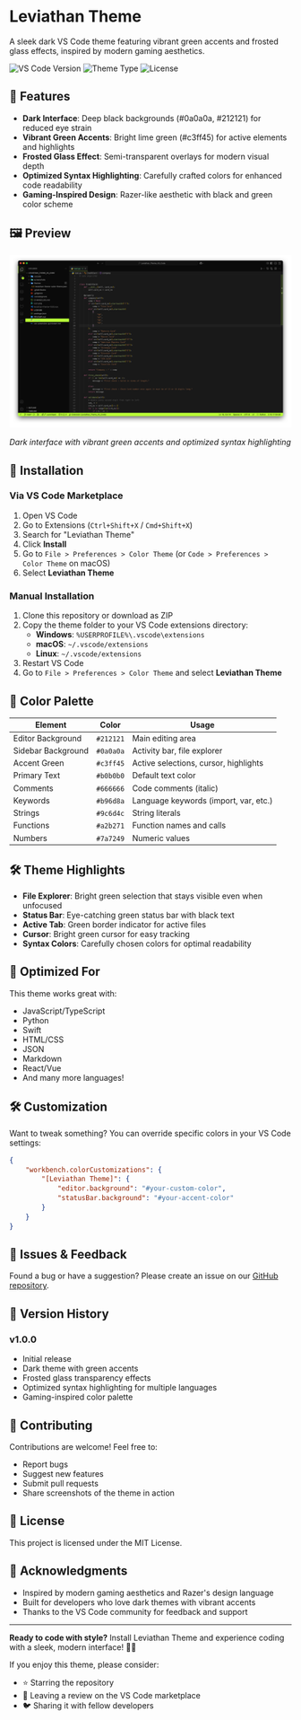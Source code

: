 # Leviathan Theme

A sleek dark VS Code theme featuring vibrant green accents and frosted glass effects, inspired by modern gaming aesthetics.

![VS Code Version](https://img.shields.io/badge/VS%20Code-1.74+-blue)
![Theme Type](https://img.shields.io/badge/Theme-Dark-black)
![License](https://img.shields.io/badge/License-MIT-green)

## 🎨 Features

- **Dark Interface**: Deep black backgrounds (#0a0a0a, #212121) for reduced eye strain
- **Vibrant Green Accents**: Bright lime green (#c3ff45) for active elements and highlights
- **Frosted Glass Effect**: Semi-transparent overlays for modern visual depth
- **Optimized Syntax Highlighting**: Carefully crafted colors for enhanced code readability
- **Gaming-Inspired Design**: Razer-like aesthetic with black and green color scheme

## 🖼️ Preview

![Leviathan Theme Preview](./screenshots/leviathan-theme-preview.png)

*Dark interface with vibrant green accents and optimized syntax highlighting*

## 🚀 Installation

### Via VS Code Marketplace
1. Open VS Code
2. Go to Extensions (`Ctrl+Shift+X` / `Cmd+Shift+X`)
3. Search for "Leviathan Theme"
4. Click **Install**
5. Go to `File > Preferences > Color Theme` (or `Code > Preferences > Color Theme` on macOS)
6. Select **Leviathan Theme**

### Manual Installation
1. Clone this repository or download as ZIP
2. Copy the theme folder to your VS Code extensions directory:
   - **Windows**: `%USERPROFILE%\.vscode\extensions`
   - **macOS**: `~/.vscode/extensions`
   - **Linux**: `~/.vscode/extensions`
3. Restart VS Code
4. Go to `File > Preferences > Color Theme` and select **Leviathan Theme**

## 🎯 Color Palette

| Element | Color | Usage |
|---------|-------|-------|
| Editor Background | `#212121` | Main editing area |
| Sidebar Background | `#0a0a0a` | Activity bar, file explorer |
| Accent Green | `#c3ff45` | Active selections, cursor, highlights |
| Primary Text | `#b0b0b0` | Default text color |
| Comments | `#666666` | Code comments (italic) |
| Keywords | `#b96d8a` | Language keywords (import, var, etc.) |
| Strings | `#9c6d4c` | String literals |
| Functions | `#a2b271` | Function names and calls |
| Numbers | `#7a7249` | Numeric values |

## 🛠️ Theme Highlights

- **File Explorer**: Bright green selection that stays visible even when unfocused
- **Status Bar**: Eye-catching green status bar with black text
- **Active Tab**: Green border indicator for active files
- **Cursor**: Bright green cursor for easy tracking
- **Syntax Colors**: Carefully chosen colors for optimal readability

## 📝 Optimized For

This theme works great with:
- JavaScript/TypeScript
- Python
- Swift
- HTML/CSS
- JSON
- Markdown
- React/Vue
- And many more languages!

## 🛠️ Customization

Want to tweak something? You can override specific colors in your VS Code settings:

```json
{
    "workbench.colorCustomizations": {
        "[Leviathan Theme]": {
            "editor.background": "#your-custom-color",
            "statusBar.background": "#your-accent-color"
        }
    }
}
```

## 🐛 Issues & Feedback

Found a bug or have a suggestion? Please create an issue on our [GitHub repository](https://github.com/your-username/Leviathan_Theme_VS_Code/issues).

## 📄 Version History

### v1.0.0
- Initial release
- Dark theme with green accents
- Frosted glass transparency effects
- Optimized syntax highlighting for multiple languages
- Gaming-inspired color palette

## 🤝 Contributing

Contributions are welcome! Feel free to:
- Report bugs
- Suggest new features
- Submit pull requests
- Share screenshots of the theme in action

## 📜 License

This project is licensed under the MIT License.

## 🙏 Acknowledgments

- Inspired by modern gaming aesthetics and Razer's design language
- Built for developers who love dark themes with vibrant accents
- Thanks to the VS Code community for feedback and support

---

**Ready to code with style?** Install Leviathan Theme and experience coding with a sleek, modern interface! 🐍✨

If you enjoy this theme, please consider:
- ⭐ Starring the repository
- 📝 Leaving a review on the VS Code marketplace
- 🐦 Sharing it with fellow developers
